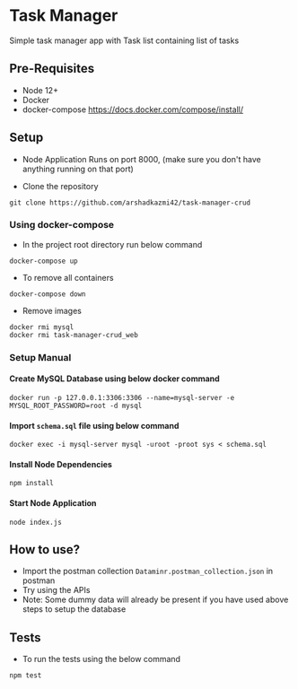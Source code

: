 # Task Manager

Simple task manager app with Task list containing list of tasks


## Pre-Requisites

- Node 12+
- Docker
- docker-compose
  https://docs.docker.com/compose/install/


## Setup

- Node Application Runs on port 8000, (make sure you don't have anything running on that port)

- Clone the repository

```
git clone https://github.com/arshadkazmi42/task-manager-crud
```


### Using docker-compose

- In the project root directory run below command

```
docker-compose up
```

- To remove all containers

```
docker-compose down
```

- Remove images

```
docker rmi mysql
docker rmi task-manager-crud_web
```


### Setup Manual

#### Create MySQL Database using below docker command

```
docker run -p 127.0.0.1:3306:3306 --name=mysql-server -e MYSQL_ROOT_PASSWORD=root -d mysql
```


#### Import `schema.sql` file using below command

```
docker exec -i mysql-server mysql -uroot -proot sys < schema.sql
```


#### Install Node Dependencies

```
npm install
```


#### Start Node Application

```
node index.js
```


## How to use?

- Import the postman collection `Dataminr.postman_collection.json` in postman
- Try using the APIs
- Note: Some dummy data will already be present if you have used above steps to setup the database


## Tests

- To run the tests using the below command

```
npm test
```
